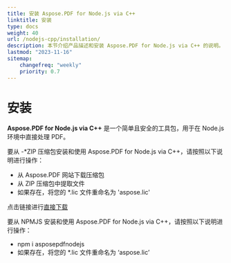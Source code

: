 ```yaml
---
title: 安装 Aspose.PDF for Node.js via C++
linktitle: 安装
type: docs
weight: 40
url: /nodejs-cpp/installation/
description: 本节介绍产品描述和安装 Aspose.PDF for Node.js via C++ 的说明。
lastmod: "2023-11-16"
sitemap:
    changefreq: "weekly"
    priority: 0.7
---
```


# 安装

**Aspose.PDF for Node.js via C++** 是一个简单且安全的工具包，用于在 Node.js 环境中直接处理 PDF。

要从 -*ZIP 压缩包安装和使用 Aspose.PDF for Node.js via C++，请按照以下说明进行操作：

- 从 Aspose.PDF 网站下载压缩包
- 从 ZIP 压缩包中提取文件
- 如果存在，将您的 *.lic 文件重命名为 'aspose.lic'

点击链接进行[直接下载](https://releases.aspose.com/pdf/nodejscpp/)

要从 NPMJS 安装和使用 Aspose.PDF for Node.js via C++，请按照以下说明进行操作：

- npm i asposepdfnodejs
- 如果存在，将您的 *.lic 文件重命名为 ‘aspose.lic’